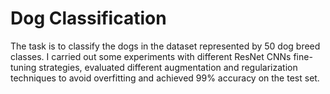 # Dog Classification
The task is to classify the dogs in the dataset represented by 50 dog breed classes.
I carried out some experiments with different ResNet CNNs fine-tuning strategies, evaluated different augmentation and regularization techniques to avoid overfitting and achieved 99% accuracy on the test set.
